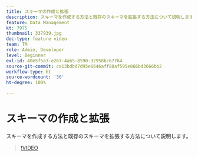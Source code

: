 ```yaml
---
title: スキーマの作成と拡張
description: スキーマを作成する方法と既存のスキーマを拡張する方法について説明します。
feature: Data Management
kt: 7975
thumbnail: 337939.jpg
doc-type: feature video
team: TM
role: Admin, Developer
level: Beginner
exl-id: 40e5f5a3-e267-4a65-8590-32958bc67764
source-git-commit: ca13bdbd7d95e6646aff88af595e866bd3666bb2
workflow-type: ht
source-wordcount: '36'
ht-degree: 100%

---
```


# スキーマの作成と拡張

スキーマを作成する方法と既存のスキーマを拡張する方法について説明します。

>[!VIDEO](https://video.tv.adobe.com/v/337939?quality=12)
